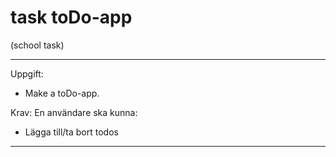 # task toDo-app
(school task)

---

Uppgift:
* Make a toDo-app.

Krav:
En användare ska kunna:
* Lägga till/ta bort todos
---
